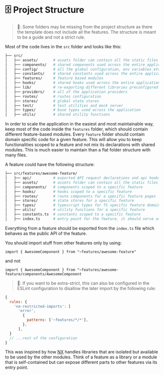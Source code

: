 # 🗄️ Project Structure

> 📝: Some folders may be missing from the project structure as there the template does not include all the features. The structure is meant to be a guide and not a strict rule.

Most of the code lives in the `src` folder and looks like this:

```sh
├── src/
│   ├── assets/       # assets folder can contain all the static files such as images, fonts, etc.
│   ├── components/   # shared components used across the entire application
│   ├── config/       # all the global configuration, env variables etc. get exported from here and used in the app
│   ├── constants/    # shared constants used across the entire application
│   ├── features/     # feature based modules
│   ├── hooks/        # shared hooks used across the entire application
│   ├── lib/          # re-exporting different libraries preconfigured for the application
│   ├── providers/    # all of the application providers
│   ├── routes/       # routes configuration
│   ├── stores/       # global state stores
│   ├── test/         # test utilities and mock server
│   ├── types/        # base types used across the application
│   ├── utils/        # shared utility functions
```

In order to scale the application in the easiest and most maintainable way, keep most of the code inside the `features` folder, which should contain different feature-based modules. Every `feature` folder should contain domain specific code for a given feature. This will allow you to keep functionalities scoped to a feature and not mix its declarations with shared modules. This is much easier to maintain than a flat folder structure with many files.

A feature could have the following structure:

```sh
├── src/features/awesome-feature/
│   ├── api/          # exported API request declarations and api hooks related to a specific feature
│   ├── assets/       # assets folder can contain all the static files for a specific feature
│   ├── components/   # components scoped to a specific feature
│   ├── hooks/        # hooks scoped to a specific feature
│   ├── routes/       # route components for a specific feature pages
│   ├── stores/       # state stores for a specific feature
│   ├── types/        # typescript types for TS specific feature domain
│   ├── utils/        # utility functions for a specific feature
│   ├── constants.ts  # constants scoped to a specific feature
│   ├── index.ts      # entry point for the feature, it should serve as the public API of the given feature and exports everything that should be used outside the feature
```

Everything from a feature should be exported from the `index.ts` file which behaves as the public API of the feature.

You should import stuff from other features only by using:

`import { AwesomeComponent } from "~features/awesome-feature"`

and not

`import { AwesomeComponent } from "~features/awesome-feature/components/AwesomeComponent`

> 📝: If you want to be extra-strict, this can also be configured in the ESLint configuration to disallow the later import by the following rule:

```js
{
  rules: {
    'no-restricted-imports': [
      'error',
        {
          patterns: ['~features/*/*'],
        },
      ],
  }
  // ...rest of the configuration
}
```

This was inspired by how [NX](https://nx.dev/) handles libraries that are isolated but available to be used by the other modules. Think of a feature as a library or a module that is self-contained but can expose different parts to other features via its entry point.
